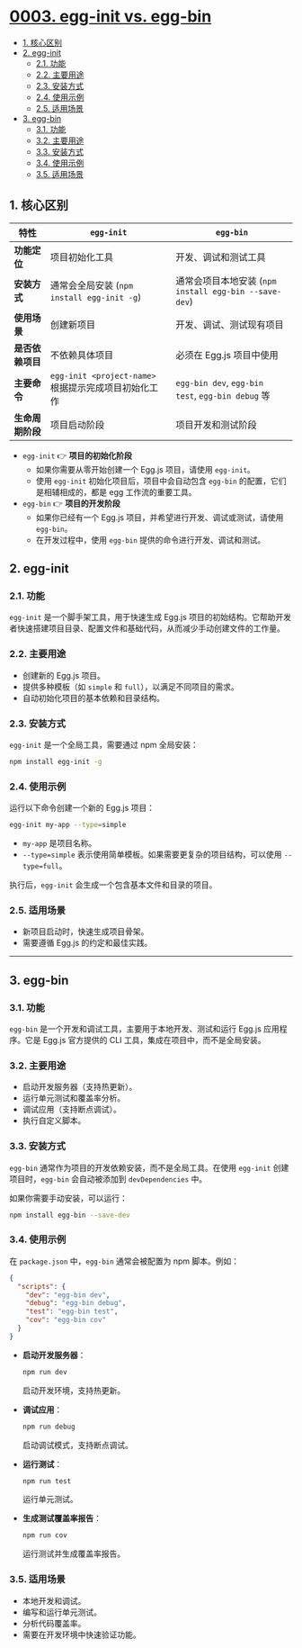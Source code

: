 # [0003. egg-init vs. egg-bin](https://github.com/Tdahuyou/TNotes.egg/tree/main/notes/0003.%20egg-init%20vs.%20egg-bin)

<!-- region:toc -->
- [1. 核心区别](#1-核心区别)
- [2. egg-init](#2-egg-init)
  - [2.1. 功能](#21-功能)
  - [2.2. 主要用途](#22-主要用途)
  - [2.3. 安装方式](#23-安装方式)
  - [2.4. 使用示例](#24-使用示例)
  - [2.5. 适用场景](#25-适用场景)
- [3. egg-bin](#3-egg-bin)
  - [3.1. 功能](#31-功能)
  - [3.2. 主要用途](#32-主要用途)
  - [3.3. 安装方式](#33-安装方式)
  - [3.4. 使用示例](#34-使用示例)
  - [3.5. 适用场景](#35-适用场景)
<!-- endregion:toc -->

## 1. 核心区别

| 特性             | `egg-init`                                           | `egg-bin`                                             |
| ---------------- | ---------------------------------------------------- | ----------------------------------------------------- |
| **功能定位**     | 项目初始化工具                                       | 开发、调试和测试工具                                  |
| **安装方式**     | 通常会全局安装 (`npm install egg-init -g`)           | 通常会项目本地安装 (`npm install egg-bin --save-dev`) |
| **使用场景**     | 创建新项目                                           | 开发、调试、测试现有项目                              |
| **是否依赖项目** | 不依赖具体项目                                       | 必须在 Egg.js 项目中使用                              |
| **主要命令**     | `egg-init <project-name>` 根据提示完成项目初始化工作 | `egg-bin dev`, `egg-bin test`, `egg-bin debug` 等     |
| **生命周期阶段** | 项目启动阶段                                         | 项目开发和测试阶段                                    |

- `egg-init` 👉 **项目的初始化阶段**
  - 如果你需要从零开始创建一个 Egg.js 项目，请使用 `egg-init`。
  - 使用 `egg-init` 初始化项目后，项目中会自动包含 `egg-bin` 的配置，它们是相辅相成的，都是 egg 工作流的重要工具。
- `egg-bin` 👉 **项目的开发阶段**
  - 如果你已经有一个 Egg.js 项目，并希望进行开发、调试或测试，请使用 `egg-bin`。
  - 在开发过程中，使用 `egg-bin` 提供的命令进行开发、调试和测试。

## 2. egg-init

### 2.1. 功能

`egg-init` 是一个脚手架工具，用于快速生成 Egg.js 项目的初始结构。它帮助开发者快速搭建项目目录、配置文件和基础代码，从而减少手动创建文件的工作量。

### 2.2. 主要用途

- 创建新的 Egg.js 项目。
- 提供多种模板（如 `simple` 和 `full`），以满足不同项目的需求。
- 自动初始化项目的基本依赖和目录结构。

### 2.3. 安装方式

`egg-init` 是一个全局工具，需要通过 npm 全局安装：

```bash
npm install egg-init -g
```

### 2.4. 使用示例

运行以下命令创建一个新的 Egg.js 项目：

```bash
egg-init my-app --type=simple
```

- `my-app` 是项目名称。
- `--type=simple` 表示使用简单模板。如果需要更复杂的项目结构，可以使用 `--type=full`。

执行后，`egg-init` 会生成一个包含基本文件和目录的项目。

### 2.5. 适用场景

- 新项目启动时，快速生成项目骨架。
- 需要遵循 Egg.js 的约定和最佳实践。

---

## 3. egg-bin

### 3.1. 功能

`egg-bin` 是一个开发和调试工具，主要用于本地开发、测试和运行 Egg.js 应用程序。它是 Egg.js 官方提供的 CLI 工具，集成在项目中，而不是全局安装。

### 3.2. 主要用途

- 启动开发服务器（支持热更新）。
- 运行单元测试和覆盖率分析。
- 调试应用（支持断点调试）。
- 执行自定义脚本。

### 3.3. 安装方式

`egg-bin` 通常作为项目的开发依赖安装，而不是全局工具。在使用 `egg-init` 创建项目时，`egg-bin` 会自动被添加到 `devDependencies` 中。

如果你需要手动安装，可以运行：

```bash
npm install egg-bin --save-dev
```

### 3.4. 使用示例

在 `package.json` 中，`egg-bin` 通常会被配置为 npm 脚本。例如：

```json
{
  "scripts": {
    "dev": "egg-bin dev",
    "debug": "egg-bin debug",
    "test": "egg-bin test",
    "cov": "egg-bin cov"
  }
}
```

- **启动开发服务器**：

  ```bash
  npm run dev
  ```

  启动开发环境，支持热更新。

- **调试应用**：

  ```bash
  npm run debug
  ```

  启动调试模式，支持断点调试。

- **运行测试**：

  ```bash
  npm run test
  ```

  运行单元测试。

- **生成测试覆盖率报告**：
  ```bash
  npm run cov
  ```
  运行测试并生成覆盖率报告。

### 3.5. 适用场景

- 本地开发和调试。
- 编写和运行单元测试。
- 分析代码覆盖率。
- 需要在开发环境中快速验证功能。
